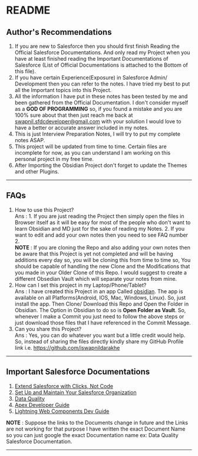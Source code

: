 # README

## Author's Recommendations

1. If you are new to Salesforce then you should first finish Reading the Official Salesforce Documentations. And only read my Project when you have at least finished reading the Important Documentations of Salesforce (List of Official Documentations is attached to the Bottom of this file).
2. If you have certain Experience(Exposure) in Salesforce Admin/ Development then you can refer to the notes. I have tried my best to put all the Important topics into this Project.
3. All the information I have put in these notes has been tested by me and been gathered from the Official Documentation. I don't consider myself as a **GOD OF PROGRAMMING** so, if you found a mistake and you are 100% sure about that then just reach me back at [swapnil.sfdcdeveloper@gmail.com](mailto:swapnil.sfdcdeveloper@gmail.com) with your solution I would love to have a better or accurate answer included in my notes.
4. This is just Interview Preparation Notes, I will try to put my complete notes ASAP.
5. This project will be updated from time to time. Certain files are incomplete for now, as you can understand I am working on this personal project in my free time.
6. After Importing the Obsidian Project don't forget to update the Themes and other Plugins.
______

## FAQs
1. How to use this Project? <br/>
	Ans : 
		1. If you are just reading the Project then simply open the files in Browser itself as it will be easy for most of the people who don't want to learn Obsidian and MD just for the sake of reading my Notes.
		2. If you want to edit and add your own notes then you need to see FAQ number 2. <br/>
	**NOTE** : If you are cloning the Repo and also adding your own notes then be aware that this Project is yet not completed and will be having additions every day so, you will be cloning this from time to time so, You should be capable of handling the new Clone and the Modifications that you made in your Older Clone of this Repo. I would suggest to create a different Obsedian Vault which will separate your notes from mine.
2. How can I set this project in my Laptop/Phone/Tablet? <br/>
   Ans : I have created this Project in an app Called [obsidian](https://obsidian.md/). The app is available on all Platforms(Android, IOS, Mac, Windows, Linux). So, just install the app. Then Clone/ Download this Repo and Open the Folder in Obsidian. The Option in Obsidian to do so is **Open Folder as Vault**.
   So, whenever I make a Commit you just need to follow the above steps or just download those files that I have referenced in the Commit Message.
3. Can you share this Project? <br/>
   Ans : Yes, you can do whatever you want but a little credit would help. So, instead of sharing the files directly kindly share my GitHub Profile link i.e. https://github.com/iswapnildarakhe

____
## Important Salesforce Documentations
1. [Extend Salesforce with Clicks, Not Code](https://help.salesforce.com/s/articleView?language=en_US&id=sf.extend_click_intro.htm&type=5)
2. [Set Up and Maintain Your Salesforce Organization](https://help.salesforce.com/s/articleView?language=en_US&id=sf.setup_overview.htm&type=5)
3. [Data Quality](https://help.salesforce.com/s/articleView?id=sf.data_quality.htm&type=5)
4. [Apex Developer Guide](https://developer.salesforce.com/docs/atlas.en-us.apexcode.meta/apexcode/apex_dev_guide.htm)
5. [Lightning Web Components Dev Guide](https://developer.salesforce.com/docs/component-library/documentation/en/lwc) <br/>

**NOTE** : Suppose the links to the Documents change in future and the Links are not working for that purpose I have written the exact Document Name so you can just google the exact Documentation name ex: Data Quality Salesforce Documentation.
____
